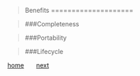 > Benefits
====================

> ###Completeness
  
> ###Portability

> ###Lifecycle
  
[home](1_welcome.md) &nbsp;&nbsp;&nbsp;&nbsp;&nbsp; [next](5_benefits_1_completeness.md)




